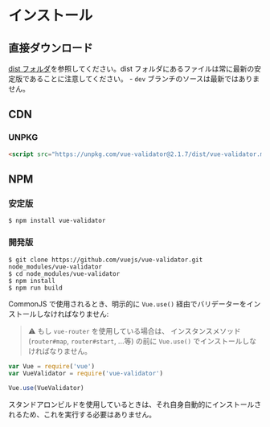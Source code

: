 # インストール

## 直接ダウンロード

[dist フォルダ](https://github.com/vuejs/vue-validator/tree/dev/dist)を参照してください。dist フォルダにあるファイルは常に最新の安定版であることに注意してください。 - `dev` ブランチのソースは最新ではありません。

## CDN

### UNPKG

```html
<script src="https://unpkg.com/vue-validator@2.1.7/dist/vue-validator.min.js"></script>
```

## NPM

### 安定版

    $ npm install vue-validator

### 開発版

    $ git clone https://github.com/vuejs/vue-validator.git node_modules/vue-validator
    $ cd node_modules/vue-validator
    $ npm install
    $ npm run build

CommonJS で使用されるとき、明示的に `Vue.use()` 経由でバリデーターをインストールしなければなりません:

> :warning: もし `vue-router` を使用している場合は、 インスタンスメソッド (`router#map`, `router#start`, ...等) の前に `Vue.use()` でインストールしなければなりません。

```javascript
var Vue = require('vue')
var VueValidator = require('vue-validator')

Vue.use(VueValidator)
```

スタンドアロンビルドを使用しているときは、それ自身自動的にインストールされるため、これを実行する必要はありません。
